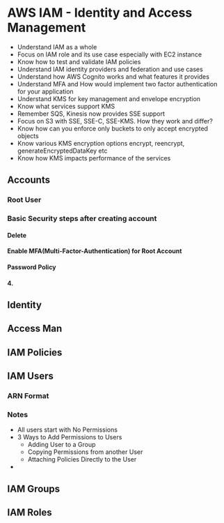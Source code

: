 # AWS IAM - Identity and Access Management

* Understand IAM as a whole
* Focus on IAM role and its use case especially with EC2 instance
* Know how to test and validate IAM policies
* Understand IAM identity providers and federation and use cases
* Understand how AWS Cognito works and what features it provides
* Understand MFA and How would implement two factor authentication for your application
* Understand KMS for key management and envelope encryption
* Know what services support KMS
* Remember SQS, Kinesis now provides SSE support
* Focus on S3 with SSE, SSE-C, SSE-KMS. How they work and differ?
* Know how can you enforce only buckets to only accept encrypted objects
* Know various KMS encryption options encrypt, reencrypt, generateEncryptedDataKey etc
* Know how KMS impacts performance of the services

## Accounts
### Root User
### Basic Security steps after creating account
#### Delete 
#### Enable MFA(Multi-Factor-Authentication) for Root Account
#### Password Policy
#### 4. 
## Identity
## Access Man

## IAM Policies

## IAM Users
### ARN Format
### Notes
* All users start with No Permissions
* 3 Ways to Add Permissions to Users
	-	Adding User to a Group
	- Copying Permissions from another User
	- Attaching Policies Directly to the User
* 

## IAM Groups

## IAM Roles

## 
